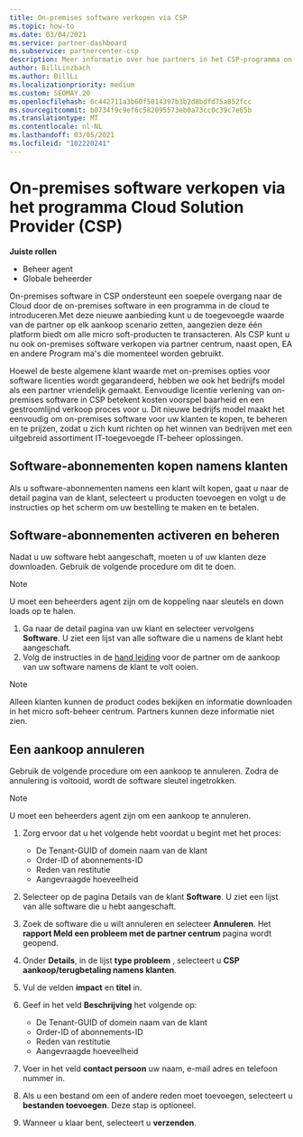 ```yaml
---
title: On-premises software verkopen via CSP
ms.topic: how-to
ms.date: 03/04/2021
ms.service: partner-dashboard
ms.subservice: partnercenter-csp
description: Meer informatie over hoe partners in het CSP-programma on-premises software-abonnementen kunnen kopen, beheren, verkopen en annuleren namens klanten in het partner centrum.
author: BillLinzbach
ms.author: BillLi
ms.localizationpriority: medium
ms.custom: SEOMAY.20
ms.openlocfilehash: 6c442711a3b60f5014397b3b2d8bdfd75a852fcc
ms.sourcegitcommit: b0734f9c9ef6c582095573eb0a73cc0c39c7e65b
ms.translationtype: MT
ms.contentlocale: nl-NL
ms.lasthandoff: 03/05/2021
ms.locfileid: "102220241"
---
```

# <a name="sell-on-premises-software-through-the-cloud-solution-provider-csp-program"></a>On-premises software verkopen via het programma Cloud Solution Provider (CSP)

**Juiste rollen**

- Beheer agent
- Globale beheerder

On-premises software in CSP ondersteunt een soepele overgang naar de Cloud door de on-premises software in een programma in de cloud te introduceren.Met deze nieuwe aanbieding kunt u de toegevoegde waarde van de partner op elk aankoop scenario zetten, aangezien deze één platform biedt om alle micro soft-producten te transacteren. Als CSP kunt u nu ook on-premises software verkopen via partner centrum, naast open, EA en andere Program ma's die momenteel worden gebruikt.  
 
Hoewel de beste algemene klant waarde met on-premises opties voor software licenties wordt gegarandeerd, hebben we ook het bedrijfs model als een partner vriendelijk gemaakt. Eenvoudige licentie verlening van on-premises software in CSP betekent kosten voorspel baarheid en een gestroomlijnd verkoop proces voor u. Dit nieuwe bedrijfs model maakt het eenvoudig om on-premises software voor uw klanten te kopen, te beheren en te prijzen, zodat u zich kunt richten op het winnen van bedrijven met een uitgebreid assortiment IT-toegevoegde IT-beheer oplossingen.

## <a name="buy-software-subscriptions-on-behalf-of-customers"></a>Software-abonnementen kopen namens klanten

Als u software-abonnementen namens een klant wilt kopen, gaat u naar de detail pagina van de klant, selecteert u producten toevoegen en volgt u de instructies op het scherm om uw bestelling te maken en te betalen.

## <a name="activate-and-manage-software-subscriptions"></a>Software-abonnementen activeren en beheren

Nadat u uw software hebt aangeschaft, moeten u of uw klanten deze downloaden. Gebruik de volgende procedure om dit te doen.

>[!NOTE]
>U moet een beheerders agent zijn om de koppeling naar sleutels en down loads op te halen.

1. Ga naar de detail pagina van uw klant en selecteer vervolgens **Software**. U ziet een lijst van alle software die u namens de klant hebt aangeschaft.
2. Volg de instructies in de [hand leiding](https://partner.microsoft.com/resources/detail/partner-center-new-commerce-operations-guide-pdf) voor de partner om de aankoop van uw software namens de klant te volt ooien.

>[!NOTE]
>Alleen klanten kunnen de product codes bekijken en informatie downloaden in het micro soft-beheer centrum. Partners kunnen deze informatie niet zien.

## <a name="cancel-a-purchase"></a>Een aankoop annuleren

Gebruik de volgende procedure om een aankoop te annuleren. Zodra de annulering is voltooid, wordt de software sleutel ingetrokken. 

>[!NOTE]
>U moet een beheerders agent zijn om een aankoop te annuleren. 

1.  Zorg ervoor dat u het volgende hebt voordat u begint met het proces: 
    - De Tenant-GUID of domein naam van de klant
    - Order-ID of abonnements-ID
    - Reden van restitutie
    - Aangevraagde hoeveelheid

2.  Selecteer op de pagina Details van de klant **Software**. U ziet een lijst van alle software die u hebt aangeschaft. 

3.  Zoek de software die u wilt annuleren en selecteer **Annuleren**. Het **rapport Meld een probleem met de partner centrum** pagina wordt geopend. 

4.  Onder **Details**, in de lijst **type probleem** , selecteert u **CSP aankoop/terugbetaling namens klanten**.

5.  Vul de velden **impact** en **titel** in. 

6.  Geef in het veld **Beschrijving** het volgende op: 
    -   De Tenant-GUID of domein naam van de klant
    -   Order-ID of abonnements-ID
    -   Reden van restitutie
    -   Aangevraagde hoeveelheid

7.  Voer in het veld **contact persoon** uw naam, e-mail adres en telefoon nummer in. 

8.  Als u een bestand om een of andere reden moet toevoegen, selecteert u **bestanden toevoegen**. Deze stap is optioneel. 

9.  Wanneer u klaar bent, selecteert u **verzenden**.